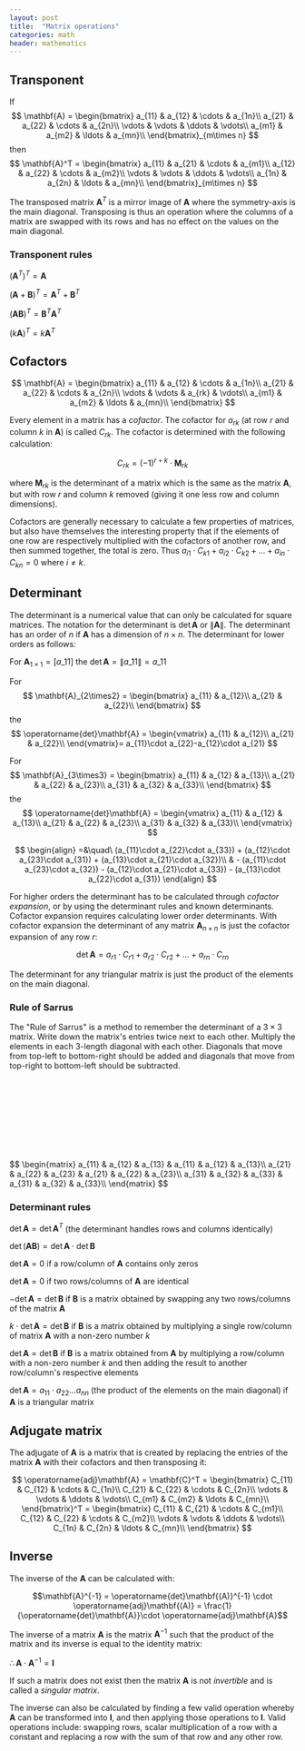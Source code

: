 ```yaml
---
layout: post
title:  "Matrix operations"
categories: math
header: mathematics
---
```


## Transponent

If
$$
\mathbf{A} = \begin{bmatrix}
a_{11} & a_{12} & \cdots & a_{1n}\\
a_{21} & a_{22} & \cdots & a_{2n}\\
\vdots & \vdots & \ddots & \vdots\\
a_{m1} & a_{m2} & \ldots & a_{mn}\\
\end{bmatrix}_{m\times n}
$$
then
$$
\mathbf{A}^T = \begin{bmatrix}
a_{11} & a_{21} & \cdots & a_{m1}\\
a_{12} & a_{22} & \cdots & a_{m2}\\
\vdots & \vdots & \ddots & \vdots\\
a_{1n} & a_{2n} & \ldots & a_{mn}\\
\end{bmatrix}_{m\times n}
$$

The transposed matrix $\mathbf{A}^T$ is a mirror image of $\mathbf{A}$ where the symmetry-axis is the main diagonal. Transposing is thus an operation where the columns of a matrix are swapped with its rows and has no effect on the values on the main diagonal.

### Transponent rules

$(\mathbf{A}^T)^T = \mathbf{A}$

$(\mathbf{A}+\mathbf{B})^T = \mathbf{A}^T + \textbf{B}^T$

$(\mathbf{A}\mathbf{B})^T = \mathbf{B}^T\mathbf{A}^T$

$(k\mathbf{A})^T = k\mathbf{A}^T$

## Cofactors

$$
\mathbf{A} = \begin{bmatrix}
a_{11} & a_{12} & \cdots & a_{1n}\\
a_{21} & a_{22} & \cdots & a_{2n}\\
\vdots & \vdots & a_{rk} & \vdots\\
a_{m1} & a_{m2} & \ldots & a_{mn}\\
\end{bmatrix}
$$

Every element in a matrix has a *cofactor*. The cofactor for $a_{rk}$ (at row $r$ and column $k$ in $\mathbf{A}$) is called $C_{rk}.$ The cofactor is determined with the following calculation:

$$C_{rk} = (-1)^{r+k}\cdot \mathbf{M}_{rk}$$

where $\mathbf{M}_{rk}$ is the determinant of a matrix which is the same as the matrix $\mathbf{A}$, but with row $r$ and column $k$ removed (giving it one less row and column dimensions).

Cofactors are generally necessary to calculate a few properties of matrices, but also have themselves the interesting property that if the elements of one row are respectively multiplied with the cofactors of another row, and then summed together, the total is zero. Thus $a_{i1}\cdot C_{k1}+a_{i2}\cdot C_{k2}+\ldots +a_{in}\cdot C_{kn} = 0$ where $i \neq k$.

## Determinant

The determinant is a numerical value that can only be calculated for square matrices. The notation for the determinant is $\operatorname{det}\mathbf{A}$ or $\|\mathbf{A}\|$. The determinant has an order of $n$ if $\mathbf{A}$ has a dimension of $n\times n$. The determinant for lower orders as follows:

For $\mathbf{A}_{1\times1} = [a\_{11}]$ the $\operatorname{det}\mathbf{A} = \|a\_{11}\|=a\_{11}$

For
$$
\mathbf{A}_{2\times2} =
\begin{bmatrix}
a_{11} & a_{12}\\
a_{21} & a_{22}\\
\end{bmatrix}
$$ the
$$
\operatorname{det}\mathbf{A} = \begin{vmatrix}
a_{11} & a_{12}\\
a_{21} & a_{22}\\
\end{vmatrix}= a_{11}\cdot a_{22}-a_{12}\cdot a_{21}
$$

For
$$
\mathbf{A}_{3\times3} =
\begin{bmatrix}
a_{11} & a_{12} & a_{13}\\
a_{21} & a_{22} & a_{23}\\
a_{31} & a_{32} & a_{33}\\
\end{bmatrix}
$$ the
$$
\operatorname{det}\mathbf{A} = \begin{vmatrix}
a_{11} & a_{12} & a_{13}\\
a_{21} & a_{22} & a_{23}\\
a_{31} & a_{32} & a_{33}\\
\end{vmatrix}
$$

$$
\begin{align}
=&\quad\ (a_{11}\cdot a_{22}\cdot a_{33}) + (a_{12}\cdot a_{23}\cdot a_{31}) + (a_{13}\cdot a_{21}\cdot a_{32})\\
& - (a_{11}\cdot a_{23}\cdot a_{32}) - (a_{12}\cdot a_{21}\cdot a_{33}) - (a_{13}\cdot a_{22}\cdot a_{31})
\end{align}
$$

For higher orders the determinant has to be calculated through *cofactor expansion*, or by using the determinant rules and known determinants. Cofactor expansion requires calculating lower order determinants. With cofactor expansion the determinant of any matrix $\mathbf{A}_{n\times n}$ is just the cofactor expansion of any row $r$:

$$\operatorname{det}\mathbf{A} = a_{r1}\cdot C_{r1}+a_{r2}\cdot C_{r2}+\ldots + a_{rn}\cdot C_{rn}$$

The determinant for any triangular matrix is just the product of the elements on the main diagonal.

### Rule of Sarrus

The "Rule of Sarrus" is a method to remember the determinant of a $3\times3$ matrix. Write down the matrix's entries twice next to each other. Multiply the elements in each 3-length diagonal with each other. Diagonals that move from top-left to bottom-right should be added and diagonals that move from top-right to bottom-left should be subtracted.

<div class="svg-center-overlay">
<svg height="210" width="740">
    <!-- w=740, w/2=370, h=+30 -->
    <line x1="245" y1="0" x2="360" y2="75" style="stroke:rgb(var(--text-color-rgb));stroke-width:2" />
    <line x1="292" y1="0" x2="407" y2="75" style="stroke:rgb(var(--text-color-rgb));stroke-width:2" />
    <line x1="339" y1="0" x2="454" y2="75" style="stroke:rgb(var(--text-color-rgb));stroke-width:2" />
    <line x1="400" y1="0" x2="290" y2="75" style="stroke:rgb(var(--text-color-rgb));stroke-width:2" />
    <line x1="443" y1="0" x2="333" y2="75" style="stroke:rgb(var(--text-color-rgb));stroke-width:2" />
    <line x1="486" y1="0" x2="376" y2="75" style="stroke:rgb(var(--text-color-rgb));stroke-width:2" />
</svg>
</div>
<div>
$$
\begin{matrix}
a_{11} & a_{12} & a_{13} & a_{11} & a_{12} & a_{13}\\
a_{21} & a_{22} & a_{23} & a_{21} & a_{22} & a_{23}\\
a_{31} & a_{32} & a_{33} & a_{31} & a_{32} & a_{33}\\
\end{matrix}
$$
</div>

<!--
$$
\begin{picture}(5,5)
\put(5,15){\line(2,-1){50}}
\put(30,15){\line(2,-1){50}}
\put(55,15){\line(2,-1){50}}
\put(75,15){\line(-2,-1){50}}
\put(100,15){\line(-2,-1){50}}
\put(125,15){\line(-2,-1){50}}
$\begin{matrix}
a_{11} & a_{12} & a_{13} & a_{11} & a_{12} & a_{13}\\
a_{21} & a_{22} & a_{23} & a_{21} & a_{22} & a_{23}\\
a_{31} & a_{32} & a_{33} & a_{31} & a_{32} & a_{33}\\
\end{matrix}$
\end{picture}
$$
-->

### Determinant rules

$\operatorname{det}\mathbf{A} = \operatorname{det}\mathbf{A}^T$ (the determinant handles rows and columns identically)

$\operatorname{det}(\mathbf{A}\mathbf{B}) = \operatorname{det}\mathbf{A}\cdot \operatorname{det}\mathbf{B}$

$\operatorname{det}\mathbf{A} = 0$ if a row/column of $\mathbf{A}$ contains only zeros

$\operatorname{det}\mathbf{A} = 0$ if two rows/columns of $\mathbf{A}$ are identical

$-\operatorname{det}\mathbf{A} = \operatorname{det}\mathbf{B}$ if $\mathbf{B}$ is a matrix obtained by swapping any two rows/columns of the matrix $\mathbf{A}$

$k\cdot \operatorname{det}\mathbf{A} = \operatorname{det}\mathbf{B}$ if $\mathbf{B}$ is a matrix obtained by multiplying a single row/column of matrix $\mathbf{A}$ with a non-zero number $k$

$\operatorname{det}\mathbf{A} = \operatorname{det}\mathbf{B}$ if $\mathbf{B}$ is a matrix obtained from $\mathbf{A}$ by multiplying a row/column with a non-zero number $k$ and then adding the result to another row/column's respective elements

$\operatorname{det}\mathbf{A} = a_{11}\cdot a_{22}\ldots a_{nn}$ (the product of the elements on the main diagonal) if $\mathbf{A}$ is a triangular matrix

## Adjugate matrix

The adjugate of $\mathbf{A}$ is a matrix that is created by replacing the entries of the matrix $\mathbf{A}$ with their cofactors and then transposing it:

$$
\operatorname{adj}\mathbf{A} = \mathbf{C}^T = \begin{bmatrix}
C_{11} & C_{12} & \cdots & C_{1n}\\
C_{21} & C_{22} & \cdots & C_{2n}\\
\vdots & \vdots & \ddots & \vdots\\
C_{m1} & C_{m2} & \ldots & C_{mn}\\
\end{bmatrix}^T =
\begin{bmatrix}
C_{11} & C_{21} & \cdots & C_{m1}\\
C_{12} & C_{22} & \cdots & C_{m2}\\
\vdots & \vdots & \ddots & \vdots\\
C_{1n} & C_{2n} & \ldots & C_{mn}\\
\end{bmatrix}
$$

## Inverse

The inverse of the $\mathbf{A}$ can be calculated with:

$$\mathbf{A}^{-1} = \operatorname{det}\mathbf{(A)}^{-1} \cdot \operatorname{adj}\mathbf{(A)} = \frac{1}{\operatorname{det}\mathbf{A}}\cdot \operatorname{adj}\mathbf{A}$$

The inverse of a matrix $\mathbf{A}$ is the matrix $\mathbf{A}^{-1}$ such that the product of the matrix and its inverse is equal to the identity matrix:

$\therefore \mathbf{A}\cdot\mathbf{A}^{-1} = \mathbf{I}$

If such a matrix does not exist then the matrix $\mathbf{A}$ is not *invertible* and is called a *singular matrix*.

The inverse can also be calculated by finding a few valid operation whereby $\mathbf{A}$ can be transformed into $\mathbf{I}$, and then applying those operations to $\mathbf{I}$. Valid operations include: swapping rows, scalar multiplication of a row with a constant and replacing a row with the sum of that row and any other row.

